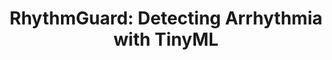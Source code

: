 ---
title: 'RhythmGuard: Detecting Arrhythmia with TinyML'
type: 'academic project'
affiliation: 'McMaster University'
image:
    url:
    alt:
skills: ['AI', 'Python', 'C++', 'Arduino', 'Data Processing and Analysis', 'Signal Processing']
links: []
linkTitles: []
linkTypes: []
---